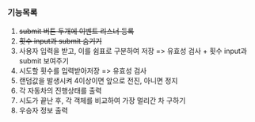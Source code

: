### 기능목록

1. ~~submit 버튼 두개에 이벤트 리스너 등록~~
2. ~~횟수 input과 submit 숨기기~~
3. 사용자 입력을 받고, 이를 쉼표로 구분하여 저장 => 유효성 검사 + 횟수 input과 submit 보여주기
4. 시도할 횟수를 입력받아저장 => 유효성 검사
5. 랜덤값을 발생시켜 4이상이면 앞으로 전진, 아니면 정지
6. 각 자동차의 진행상태를 출력
7. 시도가 끝난 후, 각 객체를 비교하여 가장 멀리간 차 구하기
8. 우승자 정보 출력
